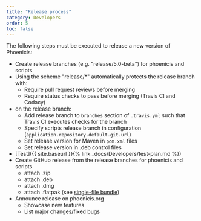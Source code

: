 ```yaml
---
title: "Release process"
category: Developers
order: 5
toc: false
---
```


The following steps must be executed to release a new version of Phoenicis:
* Create release branches (e.g. "release/5.0-beta") for phoenicis and scripts
* Using the scheme "release/\*" automatically protects the release branch with:
    * Require pull request reviews before merging
    * Require status checks to pass before merging (Travis CI and Codacy)
* on the release branch:
    * Add release branch to `branches` section of `.travis.yml` such that Travis CI executes checks for the branch
    * Specify scripts release branch in configuration (`application.repository.default.git.url`)
    * Set release version for Maven in `pom.xml` files
    * Set release version in .deb control files
* [Test]({{ site.baseurl }}{% link _docs/Developers/test-plan.md %})
* Create GitHub release from the release branches for phoenicis and scripts
    * attach .zip
    * attach .deb
    * attach .dmg
    * attach .flatpak (see [single-file bundle](http://docs.flatpak.org/en/latest/single-file-bundles.html))
* Announce release on phoenicis.org
    * Showcase new features
    * List major changes/fixed bugs
